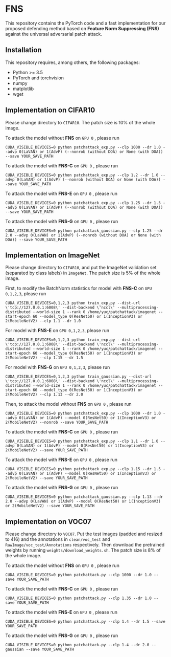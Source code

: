 # FNS

This repository contains the PyTorch code and a fast implementation for our proposed defending method based on 
**Feature Norm Suppressing (FNS)** against the universal adversarial patch attack.

## Installation

This repository requires, among others, the following packages:

* Python >= 3.5
* PyTorch and torchvision
* numpy
* matplotlib
* wget

## Implementation on CIFAR10

Please change directory to `CIFAR10`. The patch size is 10% of the whole image.

To attack the model without **FNS** on `GPU 0` , please run

    CUDA_VISIBLE_DEVICES=0 python patchattack_exp.py --clp 1000 --dr 1.0 --advp 0(LaVAN) or 1(AdvP) (--nonrob (without DOA) or None (with DOA)) --save YOUR_SAVE_PATH

To attack the model with **FNS-C** on `GPU 0` , please run

    CUDA_VISIBLE_DEVICES=0 python patchattack_exp.py --clp 1.2 --dr 1.0 --advp 0(LaVAN) or 1(AdvP) (--nonrob (without DOA) or None (with DOA)) --save YOUR_SAVE_PATH

To attack the model with **FNS-E** on `GPU 0` , please run

    CUDA_VISIBLE_DEVICES=0 python patchattack_exp.py --clp 1.25 --dr 1.5 --advp 0(LaVAN) or 1(AdvP) (--nonrob (without DOA) or None (with DOA)) --save YOUR_SAVE_PATH

To attack the model with **FNS-G** on `GPU 0` , please run

    CUDA_VISIBLE_DEVICES=0 python patchattack_gaussian.py --clp 1.25 --dr 2.0 --advp 0(LaVAN) or 1(AdvP) (--nonrob (without DOA) or None (with DOA)) --save YOUR_SAVE_PATH

## Implementation on ImageNet

Please change directory to `CIFAR10`, and put the ImageNet validation set (separated by class labels) in `ImageNet`. The patch size is 5% of the whole image.

First, to modify the BatchNorm statistics for model with **FNS-C** on `GPU 0,1,2,3`, please run

    CUDA_VISIBLE_DEVICES=0,1,2,3 python train_exp.py --dist-url \'tcp://127.0.0.1:6008\' --dist-backend \'nccl\' --multiprocessing-distributed --world-size 1 --rank 0 /home/yuc/patchattack/imagenet --start-epoch 60 --model_type 0(ResNet50) or 1(InceptionV3) or 2(MobileNetV2) --clp 1.1 --dr 1.0

For model with **FNS-E** on `GPU 0,1,2,3`, please run

    CUDA_VISIBLE_DEVICES=0,1,2,3 python train_exp.py --dist-url \'tcp://127.0.0.1:6008\' --dist-backend \'nccl\' --multiprocessing-distributed --world-size 1 --rank 0 /home/yuc/patchattack/imagenet --start-epoch 60 --model_type 0(ResNet50) or 1(InceptionV3) or 2(MobileNetV2) --clp 1.15 --dr 1.5

For model with **FNS-G** on `GPU 0,1,2,3`, please run

    CUDA_VISIBLE_DEVICES=0,1,2,3 python train_gaussian.py --dist-url \'tcp://127.0.0.1:6008\' --dist-backend \'nccl\' --multiprocessing-distributed --world-size 1 --rank 0 /home/yuc/patchattack/imagenet --start-epoch 60 --model_type 0(ResNet50) or 1(InceptionV3) or 2(MobileNetV2) --clp 1.13 --dr 2.0

Then, to attack the model without **FNS** on `GPU 0` , please run

    CUDA_VISIBLE_DEVICES=0 python patchattack_exp.py --clp 1000 --dr 1.0 --advp 0(LaVAN) or 1(AdvP) --model 0(ResNet50) or 1(InceptionV3) or 2(MobileNetV2) --nonrob --save YOUR_SAVE_PATH

To attack the model with **FNS-C** on `GPU 0` , please run

    CUDA_VISIBLE_DEVICES=0 python patchattack_exp.py --clp 1.1 --dr 1.0 --advp 0(LaVAN) or 1(AdvP) --model 0(ResNet50) or 1(InceptionV3) or 2(MobileNetV2) --save YOUR_SAVE_PATH

To attack the model with **FNS-E** on `GPU 0` , please run

    CUDA_VISIBLE_DEVICES=0 python patchattack_exp.py --clp 1.15 --dr 1.5 --advp 0(LaVAN) or 1(AdvP) --model 0(ResNet50) or 1(InceptionV3) or 2(MobileNetV2) --save YOUR_SAVE_PATH

To attack the model with **FNS-G** on `GPU 0` , please run

    CUDA_VISIBLE_DEVICES=0 python patchattack_gaussian.py --clp 1.13 --dr 2.0 --advp 0(LaVAN) or 1(AdvP) --model 0(ResNet50) or 1(InceptionV3) or 2(MobileNetV2) --save YOUR_SAVE_PATH

## Implementation on VOC07

Please change directory to `VOC07`.
Put the test images (padded and resized to 416) and the annotations in `clean/voc_test` and `RawImage/voc_test/Annotations` respectively.
Then download the pretrained weights by running `weights/download_weights.sh`.
The patch size is 8% of the whole image.

To attack the model without **FNS** on `GPU 0` , please run

    CUDA_VISIBLE_DEVICES=0 python patchattack.py --clp 1000 --dr 1.0 --save YOUR_SAVE_PATH

To attack the model with **FNS-C** on `GPU 0` , please run

    CUDA_VISIBLE_DEVICES=0 python patchattack.py --clp 1.35 --dr 1.0 --save YOUR_SAVE_PATH

To attack the model with **FNS-E** on `GPU 0` , please run

    CUDA_VISIBLE_DEVICES=0 python patchattack.py --clp 1.4 --dr 1.5 --save YOUR_SAVE_PATH

To attack the model with **FNS-G** on `GPU 0` , please run

    CUDA_VISIBLE_DEVICES=0 python patchattack.py --clp 1.4 --dr 2.0 --gaussian --save YOUR_SAVE_PATH